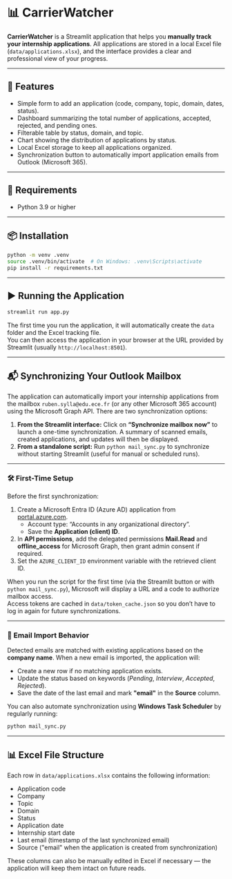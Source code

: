 # 📊 CarrierWatcher

**CarrierWatcher** is a Streamlit application that helps you **manually track your internship applications**. All applications are stored in a local Excel file (`data/applications.xlsx`), and the interface provides a clear and professional view of your progress.

---

## 🚀 Features

- Simple form to add an application (code, company, topic, domain, dates, status).
- Dashboard summarizing the total number of applications, accepted, rejected, and pending ones.
- Filterable table by status, domain, and topic.
- Chart showing the distribution of applications by status.
- Local Excel storage to keep all applications organized.
- Synchronization button to automatically import application emails from Outlook (Microsoft 365).

---

## 🧰 Requirements

- Python 3.9 or higher

---

## 📦 Installation

```bash
python -m venv .venv
source .venv/bin/activate  # On Windows: .venv\Scripts\activate
pip install -r requirements.txt
```

---

## ▶️ Running the Application

```bash
streamlit run app.py
```

The first time you run the application, it will automatically create the `data` folder and the Excel tracking file.  
You can then access the application in your browser at the URL provided by Streamlit (usually `http://localhost:8501`).

---

## 📬 Synchronizing Your Outlook Mailbox

The application can automatically import your internship applications from the mailbox `ruben.sylla@edu.ece.fr` (or any other Microsoft 365 account) using the Microsoft Graph API. There are two synchronization options:

1. **From the Streamlit interface:** Click on **“Synchronize mailbox now”** to launch a one-time synchronization. A summary of scanned emails, created applications, and updates will then be displayed.  
2. **From a standalone script:** Run `python mail_sync.py` to synchronize without starting Streamlit (useful for manual or scheduled runs).

---

### 🛠️ First-Time Setup

Before the first synchronization:

1. Create a Microsoft Entra ID (Azure AD) application from [portal.azure.com](https://portal.azure.com).  
   - Account type: “Accounts in any organizational directory”.  
   - Save the **Application (client) ID**.
2. In **API permissions**, add the delegated permissions **Mail.Read** and **offline_access** for Microsoft Graph, then grant admin consent if required.
3. Set the `AZURE_CLIENT_ID` environment variable with the retrieved client ID.

When you run the script for the first time (via the Streamlit button or with `python mail_sync.py`), Microsoft will display a URL and a code to authorize mailbox access.  
Access tokens are cached in `data/token_cache.json` so you don’t have to log in again for future synchronizations.

---

### 📧 Email Import Behavior

Detected emails are matched with existing applications based on the **company name**. When a new email is imported, the application will:

- Create a new row if no matching application exists.  
- Update the status based on keywords (*Pending*, *Interview*, *Accepted*, *Rejected*).  
- Save the date of the last email and mark **"email"** in the **Source** column.

You can also automate synchronization using **Windows Task Scheduler** by regularly running:

```bash
python mail_sync.py
```

---

## 📊 Excel File Structure

Each row in `data/applications.xlsx` contains the following information:

- Application code  
- Company  
- Topic  
- Domain  
- Status  
- Application date  
- Internship start date  
- Last email (timestamp of the last synchronized email)  
- Source ("email" when the application is created from synchronization)

These columns can also be manually edited in Excel if necessary — the application will keep them intact on future reads.
